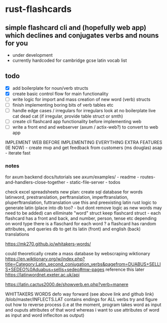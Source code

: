 # rust-flashcards

## simple flashcard cli and (hopefully web app) which declines and conjugates verbs and nouns for you
- under development
- currently hardcoded for cambridge gcse latin vocab list

## todo
- [x] add boilerplate for noun/verb structs 
- [x] create basic control flow for main functionality
- [ ] write logic for import and mass creation of new word (verb) structs
- [ ] finish implementing boring bits of verb tables etc
- [ ] handle edge cases / irregulars for irregulars look at no boilerplate live cat dead cat (if irregular, provide table struct or smth)
- [ ] create cli flashcard app functionality before implementing web
- [ ] write a front end and webserver (axum / actix-web?) to convert to web app

IMPLEMENT WEB BEFORE IMPLEMENTING EVERYTHING EXTRA FEATURES (IE NOW)
    - create mvp and get feedback from customers (ms douglas) asap
    - iterate fast

### notes

for axum backend docs/tutorials see axum/examples/
    - readme
    - routes-and-handlers-close-together
    - static-file-server
    - todos

check excel spreadsheets
new plan:
create sql database for words
latinword, prestranslation, perftranslation, imperftranslation, pluperftranslation, futtranslation
use this and preexisting latin rust logic to generate latin (place into db too? - but dont remove logic as new words may need to be added)
can elliminate "word" struct
keep flashcard struct - each flashcard has a front and back, and number, person, tense etc depending on word type 
there is a flaschard for each word ?
a flashcard has random attributes, and queries db to get its latin (front) and english (back) translations 



https://mk270.github.io/whitakers-words/

could theoretically create a mass database by webscraping wiktionary
https://en.wiktionary.org/w/index.php?title=Category:Latin_second_conjugation_verbs&pagefrom=DUABUS+SELLIS+SEDEO%0Aduabus+sellis+sedeo#mw-pages
reference this later https://latinwordnet.exeter.ac.uk/api

https://latin.cactus2000.de/showverb.en.php?verb=manere

WHITTAKERS WORDS
defo way forward (see above link and github link)
/blob/master/INFLECTS.LAT contains endings for ALL verbs 
try and figure out how to reverse process (i.e at the moment, program takes word as input and ouputs attributes of that word whereas i want to use attributes of word as input and word infleciton as output)
